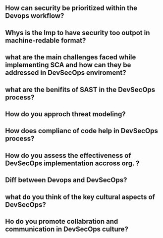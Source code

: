 ## How can security be prioritized within the Devops workflow?

## Whys is the Imp to have security too outpot in machine-redable format?

## what are the main challenges faced while implementing SCA and how can they be addressed in DevSecOps enviroment?

## what are the benifits of SAST in the DevSecOps process?

## How do you approch threat modeling?

## How does complianc of code help in DevSecOps process?

## How do you assess the effectiveness of DevSecOps implementation accross org. ?

## Diff between Devops and DevSecOps?

## what do you think of the key cultural aspects of DevSecOps?

## Ho do you promote collabration and communication in DevSecOps culture?

